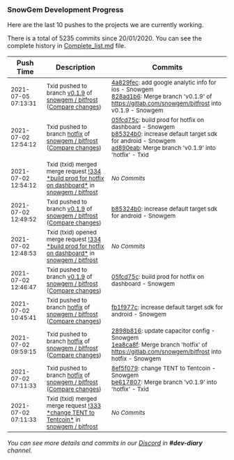 
### SnowGem Development Progress

Here are the last 10 pushes to the projects we are currently working.

There is a total of 5235 commits since 20/01/2020. You can see the complete history in
 [Complete_list.md](Complete_list.md) file.

| Push Time | Description | Commits |
| --- | --- | --- |
| <sub>2021-07-05 07:13:31</sub> | <sub>Txid pushed to branch [v0\.1\.9](https://gitlab.com/snowgem/bitfrost/commits/v0.1.9) of [snowgem / bitfrost](https://gitlab.com/snowgem/bitfrost) ([Compare changes](https://gitlab.com/snowgem/bitfrost/compare/b85324b053e5d5504634d63dcf2e3a02a31fa997...828ad1b6e41b81ab2531a7df6c6b5d975129c821))</sub> | <sub>[4a829fec](https://gitlab.com/snowgem/bitfrost/-/commit/4a829fec3bac4a05ba12a8538b5a4a068329f660): add google analytic info for ios - Snowgem<br>[828ad1b6](https://gitlab.com/snowgem/bitfrost/-/commit/828ad1b6e41b81ab2531a7df6c6b5d975129c821): Merge branch 'v0.1.9' of https://gitlab.com/snowgem/bitfrost into v0.1.9 - Snowgem</sub> |
| <sub>2021-07-02 12:54:12</sub> | <sub>Txid pushed to branch [hotfix](https://gitlab.com/snowgem/bitfrost/commits/hotfix) of [snowgem / bitfrost](https://gitlab.com/snowgem/bitfrost) ([Compare changes](https://gitlab.com/snowgem/bitfrost/compare/fb1f977c4f69576e1d5959872ba27083cc30b9a9...ad890eab75d4a65d08e7351ee719ff931b39c79f))</sub> | <sub>[05fcd75c](https://gitlab.com/snowgem/bitfrost/-/commit/05fcd75c855c9fd647c2e2a4b30fa959c6dacf89): build prod for hotfix on dashboard - Snowgem<br>[b85324b0](https://gitlab.com/snowgem/bitfrost/-/commit/b85324b053e5d5504634d63dcf2e3a02a31fa997): increase default target sdk for android - Snowgem<br>[ad890eab](https://gitlab.com/snowgem/bitfrost/-/commit/ad890eab75d4a65d08e7351ee719ff931b39c79f): Merge branch 'v0.1.9' into 'hotfix' - Txid</sub> |
| <sub>2021-07-02 12:54:12</sub> | <sub>Txid (txid) merged merge request [\!334 \*build prod for hotfix on dashboard\*](https://gitlab.com/snowgem/bitfrost/-/merge_requests/334) in [snowgem / bitfrost](https://gitlab.com/snowgem/bitfrost)</sub> | <sub>_No Commits_</sub> |
| <sub>2021-07-02 12:49:52</sub> | <sub>Txid pushed to branch [v0\.1\.9](https://gitlab.com/snowgem/bitfrost/commits/v0.1.9) of [snowgem / bitfrost](https://gitlab.com/snowgem/bitfrost) ([Compare changes](https://gitlab.com/snowgem/bitfrost/compare/05fcd75c855c9fd647c2e2a4b30fa959c6dacf89...b85324b053e5d5504634d63dcf2e3a02a31fa997))</sub> | <sub>[b85324b0](https://gitlab.com/snowgem/bitfrost/-/commit/b85324b053e5d5504634d63dcf2e3a02a31fa997): increase default target sdk for android - Snowgem</sub> |
| <sub>2021-07-02 12:48:53</sub> | <sub>Txid (txid) opened merge request [\!334 \*build prod for hotfix on dashboard\*](https://gitlab.com/snowgem/bitfrost/-/merge_requests/334) in [snowgem / bitfrost](https://gitlab.com/snowgem/bitfrost)</sub> | <sub>_No Commits_</sub> |
| <sub>2021-07-02 12:46:47</sub> | <sub>Txid pushed to branch [v0\.1\.9](https://gitlab.com/snowgem/bitfrost/commits/v0.1.9) of [snowgem / bitfrost](https://gitlab.com/snowgem/bitfrost) ([Compare changes](https://gitlab.com/snowgem/bitfrost/compare/8ef5f0791ae63f205440aa59ecc4546e3520f21f...05fcd75c855c9fd647c2e2a4b30fa959c6dacf89))</sub> | <sub>[05fcd75c](https://gitlab.com/snowgem/bitfrost/-/commit/05fcd75c855c9fd647c2e2a4b30fa959c6dacf89): build prod for hotfix on dashboard - Snowgem</sub> |
| <sub>2021-07-02 10:45:41</sub> | <sub>Txid pushed to branch [hotfix](https://gitlab.com/snowgem/bitfrost/commits/hotfix) of [snowgem / bitfrost](https://gitlab.com/snowgem/bitfrost) ([Compare changes](https://gitlab.com/snowgem/bitfrost/compare/1ea8ca8f72c1f1fd5024a7e2128a0e4921b9c13d...fb1f977c4f69576e1d5959872ba27083cc30b9a9))</sub> | <sub>[fb1f977c](https://gitlab.com/snowgem/bitfrost/-/commit/fb1f977c4f69576e1d5959872ba27083cc30b9a9): increase default target sdk for android - Snowgem</sub> |
| <sub>2021-07-02 09:59:15</sub> | <sub>Txid pushed to branch [hotfix](https://gitlab.com/snowgem/bitfrost/commits/hotfix) of [snowgem / bitfrost](https://gitlab.com/snowgem/bitfrost) ([Compare changes](https://gitlab.com/snowgem/bitfrost/compare/be6178072e477eb87790579d288f2abbb96de734...1ea8ca8f72c1f1fd5024a7e2128a0e4921b9c13d))</sub> | <sub>[2898b816](https://gitlab.com/snowgem/bitfrost/-/commit/2898b816d574f2022d90e401fa109094e77f09e7): update capacitor config - Snowgem<br>[1ea8ca8f](https://gitlab.com/snowgem/bitfrost/-/commit/1ea8ca8f72c1f1fd5024a7e2128a0e4921b9c13d): Merge branch 'hotfix' of https://gitlab.com/snowgem/bitfrost into hotfix - Snowgem</sub> |
| <sub>2021-07-02 07:11:33</sub> | <sub>Txid pushed to branch [hotfix](https://gitlab.com/snowgem/bitfrost/commits/hotfix) of [snowgem / bitfrost](https://gitlab.com/snowgem/bitfrost) ([Compare changes](https://gitlab.com/snowgem/bitfrost/compare/2df41efc4f4840945c831edf69794eddc5d5264a...be6178072e477eb87790579d288f2abbb96de734))</sub> | <sub>[8ef5f079](https://gitlab.com/snowgem/bitfrost/-/commit/8ef5f0791ae63f205440aa59ecc4546e3520f21f): change TENT to Tentcoin - Snowgem<br>[be617807](https://gitlab.com/snowgem/bitfrost/-/commit/be6178072e477eb87790579d288f2abbb96de734): Merge branch 'v0.1.9' into 'hotfix' - Txid</sub> |
| <sub>2021-07-02 07:11:33</sub> | <sub>Txid (txid) merged merge request [\!333 \*change TENT to Tentcoin\*](https://gitlab.com/snowgem/bitfrost/-/merge_requests/333) in [snowgem / bitfrost](https://gitlab.com/snowgem/bitfrost)</sub> | <sub>_No Commits_</sub> |

_You can see more details and commits in our [Discord](https://discord.gg/zumGnbg) in **#dev-diary** channel._
